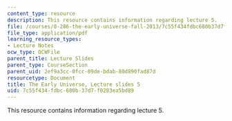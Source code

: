 ```yaml
---
content_type: resource
description: This resource contains information regarding lecture 5.
file: /courses/8-286-the-early-universe-fall-2013/7c55f434fdbc680b37d7f0283ea5bd89_MIT8_286F13_lec05.pdf
file_type: application/pdf
learning_resource_types:
- Lecture Notes
ocw_type: OCWFile
parent_title: Lecture Slides
parent_type: CourseSection
parent_uid: 2ef9a3cc-0fcc-09de-bdab-80d890fad87d
resourcetype: Document
title: The Early Universe, Lecture slides 5
uid: 7c55f434-fdbc-680b-37d7-f0283ea5bd89
---
```

This resource contains information regarding lecture 5.